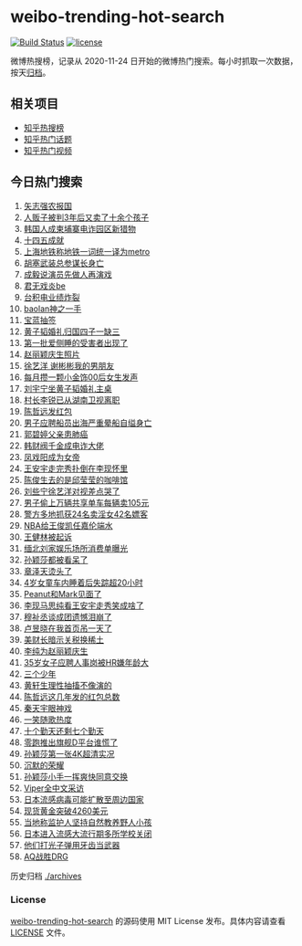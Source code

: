 # weibo-trending-hot-search

[![Build Status](https://github.com/justjavac/weibo-trending-hot-search/workflows/ci/badge.svg?branch=master)](https://github.com/justjavac/weibo-trending-hot-search/actions)
[![license](https://img.shields.io/github/license/justjavac/weibo-trending-hot-search)](https://github.com/justjavac/weibo-trending-hot-search/blob/master/LICENSE)

微博热搜榜，记录从 2020-11-24 日开始的微博热门搜索。每小时抓取一次数据，按天[归档](./archives)。

## 相关项目

- [知乎热搜榜](https://github.com/justjavac/zhihu-trending-top-search)
- [知乎热门话题](https://github.com/justjavac/zhihu-trending-hot-questions)
- [知乎热门视频](https://github.com/justjavac/zhihu-trending-hot-video)

## 今日热门搜索

<!-- BEGIN -->
<!-- 最后更新时间 Fri Oct 17 2025 01:08:21 GMT+0800 (China Standard Time) -->

1. [矢志强农报国](https://s.weibo.com//weibo?q=%23%E7%9F%A2%E5%BF%97%E5%BC%BA%E5%86%9C%E6%8A%A5%E5%9B%BD%23&Refer=new_time)
1. [人贩子被判3年后又卖了十余个孩子](https://s.weibo.com//weibo?q=%23%E4%BA%BA%E8%B4%A9%E5%AD%90%E8%A2%AB%E5%88%A43%E5%B9%B4%E5%90%8E%E5%8F%88%E5%8D%96%E4%BA%86%E5%8D%81%E4%BD%99%E4%B8%AA%E5%AD%A9%E5%AD%90%23&t=31&band_rank=1&Refer=top)
1. [韩国人成柬埔寨电诈园区新猎物](https://s.weibo.com//weibo?q=%23%E9%9F%A9%E5%9B%BD%E4%BA%BA%E6%88%90%E6%9F%AC%E5%9F%94%E5%AF%A8%E7%94%B5%E8%AF%88%E5%9B%AD%E5%8C%BA%E6%96%B0%E7%8C%8E%E7%89%A9%23&t=31&band_rank=5&Refer=top)
1. [十四五成就](https://s.weibo.com//weibo?q=%23%E5%8D%81%E5%9B%9B%E4%BA%94%E6%88%90%E5%B0%B1%23&t=31&band_rank=3&Refer=top)
1. [上海地铁称地铁一词统一译为metro](https://s.weibo.com//weibo?q=%23%E4%B8%8A%E6%B5%B7%E5%9C%B0%E9%93%81%E7%A7%B0%E5%9C%B0%E9%93%81%E4%B8%80%E8%AF%8D%E7%BB%9F%E4%B8%80%E8%AF%91%E4%B8%BAmetro%23&t=31&band_rank=2&Refer=top)
1. [胡塞武装总参谋长身亡](https://s.weibo.com//weibo?q=%23%E8%83%A1%E5%A1%9E%E6%AD%A6%E8%A3%85%E6%80%BB%E5%8F%82%E8%B0%8B%E9%95%BF%E8%BA%AB%E4%BA%A1%23&t=31&band_rank=4&Refer=top)
1. [成毅说演员先做人再演戏](https://s.weibo.com//weibo?q=%23%E6%88%90%E6%AF%85%E8%AF%B4%E6%BC%94%E5%91%98%E5%85%88%E5%81%9A%E4%BA%BA%E5%86%8D%E6%BC%94%E6%88%8F%23&t=31&band_rank=6&Refer=top)
1. [君无戏炎be](https://s.weibo.com//weibo?q=%23%E5%90%9B%E6%97%A0%E6%88%8F%E7%82%8Ebe%23&t=31&band_rank=26&Refer=top)
1. [台积电业绩炸裂](https://s.weibo.com//weibo?q=%23%E5%8F%B0%E7%A7%AF%E7%94%B5%E4%B8%9A%E7%BB%A9%E7%82%B8%E8%A3%82%23&t=31&band_rank=7&Refer=top)
1. [baolan神之一手](https://s.weibo.com//weibo?q=%23baolan%E7%A5%9E%E4%B9%8B%E4%B8%80%E6%89%8B%23&t=31&band_rank=10&Refer=top)
1. [宝蓝抽签](https://s.weibo.com//weibo?q=%E5%AE%9D%E8%93%9D%E6%8A%BD%E7%AD%BE&t=31&band_rank=8&Refer=top)
1. [黄子韬婚礼归国四子一缺三](https://s.weibo.com//weibo?q=%23%E9%BB%84%E5%AD%90%E9%9F%AC%E5%A9%9A%E7%A4%BC%E5%BD%92%E5%9B%BD%E5%9B%9B%E5%AD%90%E4%B8%80%E7%BC%BA%E4%B8%89%23&t=31&band_rank=11&Refer=top)
1. [第一批爱侧睡的受害者出现了](https://s.weibo.com//weibo?q=%E7%AC%AC%E4%B8%80%E6%89%B9%E7%88%B1%E4%BE%A7%E7%9D%A1%E7%9A%84%E5%8F%97%E5%AE%B3%E8%80%85%E5%87%BA%E7%8E%B0%E4%BA%86&t=31&band_rank=13&Refer=top)
1. [赵丽颖庆生照片](https://s.weibo.com//weibo?q=%23%E8%B5%B5%E4%B8%BD%E9%A2%96%E5%BA%86%E7%94%9F%E7%85%A7%E7%89%87%23&t=31&band_rank=12&Refer=top)
1. [徐艺洋 谢彬彬我的男朋友](https://s.weibo.com//weibo?q=%E5%BE%90%E8%89%BA%E6%B4%8B%20%E8%B0%A2%E5%BD%AC%E5%BD%AC%E6%88%91%E7%9A%84%E7%94%B7%E6%9C%8B%E5%8F%8B&t=31&band_rank=17&Refer=top)
1. [每月攒一颗小金饰00后女生发声](https://s.weibo.com//weibo?q=%23%E6%AF%8F%E6%9C%88%E6%94%92%E4%B8%80%E9%A2%97%E5%B0%8F%E9%87%91%E9%A5%B000%E5%90%8E%E5%A5%B3%E7%94%9F%E5%8F%91%E5%A3%B0%23&t=31&band_rank=15&Refer=top)
1. [刘宇宁坐黄子韬婚礼主桌](https://s.weibo.com//weibo?q=%23%E5%88%98%E5%AE%87%E5%AE%81%E5%9D%90%E9%BB%84%E5%AD%90%E9%9F%AC%E5%A9%9A%E7%A4%BC%E4%B8%BB%E6%A1%8C%23&t=31&band_rank=16&Refer=top)
1. [村长李锐已从湖南卫视离职](https://s.weibo.com//weibo?q=%23%E6%9D%91%E9%95%BF%E6%9D%8E%E9%94%90%E5%B7%B2%E4%BB%8E%E6%B9%96%E5%8D%97%E5%8D%AB%E8%A7%86%E7%A6%BB%E8%81%8C%23&t=31&band_rank=18&Refer=top)
1. [陈哲远发红包](https://s.weibo.com//weibo?q=%E9%99%88%E5%93%B2%E8%BF%9C%E5%8F%91%E7%BA%A2%E5%8C%85&t=31&band_rank=19&Refer=top)
1. [男子应聘船员出海严重晕船自缢身亡](https://s.weibo.com//weibo?q=%23%E7%94%B7%E5%AD%90%E5%BA%94%E8%81%98%E8%88%B9%E5%91%98%E5%87%BA%E6%B5%B7%E4%B8%A5%E9%87%8D%E6%99%95%E8%88%B9%E8%87%AA%E7%BC%A2%E8%BA%AB%E4%BA%A1%23&t=31&band_rank=20&Refer=top)
1. [郭碧婷父亲患肺癌](https://s.weibo.com//weibo?q=%23%E9%83%AD%E7%A2%A7%E5%A9%B7%E7%88%B6%E4%BA%B2%E6%82%A3%E8%82%BA%E7%99%8C%23&t=31&band_rank=22&Refer=top)
1. [韩财阀千金成电诈大佬](https://s.weibo.com//weibo?q=%E9%9F%A9%E8%B4%A2%E9%98%80%E5%8D%83%E9%87%91%E6%88%90%E7%94%B5%E8%AF%88%E5%A4%A7%E4%BD%AC&t=31&band_rank=36&Refer=top)
1. [凤戏阳成为女帝](https://s.weibo.com//weibo?q=%E5%87%A4%E6%88%8F%E9%98%B3%E6%88%90%E4%B8%BA%E5%A5%B3%E5%B8%9D&t=31&band_rank=23&Refer=top)
1. [王安宇走完秀扑倒在李现怀里](https://s.weibo.com//weibo?q=%23%E7%8E%8B%E5%AE%89%E5%AE%87%E8%B5%B0%E5%AE%8C%E7%A7%80%E6%89%91%E5%80%92%E5%9C%A8%E6%9D%8E%E7%8E%B0%E6%80%80%E9%87%8C%23&t=31&band_rank=24&Refer=top)
1. [陈俊生去的是邱莹莹的咖啡馆](https://s.weibo.com//weibo?q=%E9%99%88%E4%BF%8A%E7%94%9F%E5%8E%BB%E7%9A%84%E6%98%AF%E9%82%B1%E8%8E%B9%E8%8E%B9%E7%9A%84%E5%92%96%E5%95%A1%E9%A6%86&t=31&band_rank=21&Refer=top)
1. [刘些宁徐艺洋对视差点哭了](https://s.weibo.com//weibo?q=%23%E5%88%98%E4%BA%9B%E5%AE%81%E5%BE%90%E8%89%BA%E6%B4%8B%E5%AF%B9%E8%A7%86%E5%B7%AE%E7%82%B9%E5%93%AD%E4%BA%86%23&t=31&band_rank=38&Refer=top)
1. [男子偷上万辆共享单车每辆卖105元](https://s.weibo.com//weibo?q=%23%E7%94%B7%E5%AD%90%E5%81%B7%E4%B8%8A%E4%B8%87%E8%BE%86%E5%85%B1%E4%BA%AB%E5%8D%95%E8%BD%A6%E6%AF%8F%E8%BE%86%E5%8D%96105%E5%85%83%23&t=31&band_rank=33&Refer=top)
1. [警方多地抓获24名卖淫女42名嫖客](https://s.weibo.com//weibo?q=%23%E8%AD%A6%E6%96%B9%E5%A4%9A%E5%9C%B0%E6%8A%93%E8%8E%B724%E5%90%8D%E5%8D%96%E6%B7%AB%E5%A5%B342%E5%90%8D%E5%AB%96%E5%AE%A2%23&t=31&band_rank=38&Refer=top)
1. [NBA给王俊凯任嘉伦端水](https://s.weibo.com//weibo?q=%23NBA%E7%BB%99%E7%8E%8B%E4%BF%8A%E5%87%AF%E4%BB%BB%E5%98%89%E4%BC%A6%E7%AB%AF%E6%B0%B4%23&t=31&band_rank=28&Refer=top)
1. [王健林被起诉](https://s.weibo.com//weibo?q=%23%E7%8E%8B%E5%81%A5%E6%9E%97%E8%A2%AB%E8%B5%B7%E8%AF%89%23&t=31&band_rank=14&Refer=top)
1. [缅北刘家娱乐场所消费单曝光](https://s.weibo.com//weibo?q=%23%E7%BC%85%E5%8C%97%E5%88%98%E5%AE%B6%E5%A8%B1%E4%B9%90%E5%9C%BA%E6%89%80%E6%B6%88%E8%B4%B9%E5%8D%95%E6%9B%9D%E5%85%89%23&t=31&band_rank=30&Refer=top)
1. [孙颖莎都被看呆了](https://s.weibo.com//weibo?q=%E5%AD%99%E9%A2%96%E8%8E%8E%E9%83%BD%E8%A2%AB%E7%9C%8B%E5%91%86%E4%BA%86&t=31&band_rank=35&Refer=top)
1. [章泽天烫头了](https://s.weibo.com//weibo?q=%23%E7%AB%A0%E6%B3%BD%E5%A4%A9%E7%83%AB%E5%A4%B4%E4%BA%86%23&t=31&band_rank=27&Refer=top)
1. [4岁女童车内睡着后失踪超20小时](https://s.weibo.com//weibo?q=%234%E5%B2%81%E5%A5%B3%E7%AB%A5%E8%BD%A6%E5%86%85%E7%9D%A1%E7%9D%80%E5%90%8E%E5%A4%B1%E8%B8%AA%E8%B6%8520%E5%B0%8F%E6%97%B6%23&t=31&band_rank=31&Refer=top)
1. [Peanut和Mark见面了](https://s.weibo.com//weibo?q=Peanut%E5%92%8CMark%E8%A7%81%E9%9D%A2%E4%BA%86&t=31&band_rank=32&Refer=top)
1. [李现马思纯看王安宇走秀笑成啥了](https://s.weibo.com//weibo?q=%23%E6%9D%8E%E7%8E%B0%E9%A9%AC%E6%80%9D%E7%BA%AF%E7%9C%8B%E7%8E%8B%E5%AE%89%E5%AE%87%E8%B5%B0%E7%A7%80%E7%AC%91%E6%88%90%E5%95%A5%E4%BA%86%23&t=31&band_rank=34&Refer=top)
1. [穆祉丞谈成团遗憾泪崩了](https://s.weibo.com//weibo?q=%E7%A9%86%E7%A5%89%E4%B8%9E%E8%B0%88%E6%88%90%E5%9B%A2%E9%81%97%E6%86%BE%E6%B3%AA%E5%B4%A9%E4%BA%86&t=31&band_rank=25&Refer=top)
1. [卢昱晓在我首页吊一天了](https://s.weibo.com//weibo?q=%E5%8D%A2%E6%98%B1%E6%99%93%E5%9C%A8%E6%88%91%E9%A6%96%E9%A1%B5%E5%90%8A%E4%B8%80%E5%A4%A9%E4%BA%86&t=31&band_rank=47&Refer=top)
1. [美财长暗示关税换稀土](https://s.weibo.com//weibo?q=%23%E7%BE%8E%E8%B4%A2%E9%95%BF%E6%9A%97%E7%A4%BA%E5%85%B3%E7%A8%8E%E6%8D%A2%E7%A8%80%E5%9C%9F%23&t=31&band_rank=37&Refer=top)
1. [李纯为赵丽颖庆生](https://s.weibo.com//weibo?q=%23%E6%9D%8E%E7%BA%AF%E4%B8%BA%E8%B5%B5%E4%B8%BD%E9%A2%96%E5%BA%86%E7%94%9F%23&t=31&band_rank=41&Refer=top)
1. [35岁女子应聘人事岗被HR嫌年龄大](https://s.weibo.com//weibo?q=%2335%E5%B2%81%E5%A5%B3%E5%AD%90%E5%BA%94%E8%81%98%E4%BA%BA%E4%BA%8B%E5%B2%97%E8%A2%ABHR%E5%AB%8C%E5%B9%B4%E9%BE%84%E5%A4%A7%23&t=31&band_rank=39&Refer=top)
1. [三个少年](https://s.weibo.com//weibo?q=%E4%B8%89%E4%B8%AA%E5%B0%91%E5%B9%B4&t=31&band_rank=29&Refer=top)
1. [黄轩生理性抽搐不像演的](https://s.weibo.com//weibo?q=%E9%BB%84%E8%BD%A9%E7%94%9F%E7%90%86%E6%80%A7%E6%8A%BD%E6%90%90%E4%B8%8D%E5%83%8F%E6%BC%94%E7%9A%84&t=31&band_rank=42&Refer=top)
1. [陈哲远这几年发的红包总数](https://s.weibo.com//weibo?q=%23%E9%99%88%E5%93%B2%E8%BF%9C%E8%BF%99%E5%87%A0%E5%B9%B4%E5%8F%91%E7%9A%84%E7%BA%A2%E5%8C%85%E6%80%BB%E6%95%B0%23&t=31&band_rank=43&Refer=top)
1. [秦天宇眼神戏](https://s.weibo.com//weibo?q=%23%E7%A7%A6%E5%A4%A9%E5%AE%87%E7%9C%BC%E7%A5%9E%E6%88%8F%23&t=31&band_rank=40&Refer=top)
1. [一笑随歌热度](https://s.weibo.com//weibo?q=%E4%B8%80%E7%AC%91%E9%9A%8F%E6%AD%8C%E7%83%AD%E5%BA%A6&t=31&band_rank=48&Refer=top)
1. [十个勤天还剩七个勤天](https://s.weibo.com//weibo?q=%E5%8D%81%E4%B8%AA%E5%8B%A4%E5%A4%A9%E8%BF%98%E5%89%A9%E4%B8%83%E4%B8%AA%E5%8B%A4%E5%A4%A9&t=31&band_rank=28&Refer=top)
1. [零跑推出旗舰D平台谁慌了](https://s.weibo.com//weibo?q=%23%E9%9B%B6%E8%B7%91%E6%8E%A8%E5%87%BA%E6%97%97%E8%88%B0D%E5%B9%B3%E5%8F%B0%E8%B0%81%E6%85%8C%E4%BA%86%23&t=31&band_rank=9&Refer=top)
1. [孙颖莎第一张4K超清实况](https://s.weibo.com//weibo?q=%23%E5%AD%99%E9%A2%96%E8%8E%8E%E7%AC%AC%E4%B8%80%E5%BC%A04K%E8%B6%85%E6%B8%85%E5%AE%9E%E5%86%B5%23&t=31&band_rank=50&Refer=top)
1. [沉默的荣耀](https://s.weibo.com//weibo?q=%E6%B2%89%E9%BB%98%E7%9A%84%E8%8D%A3%E8%80%80&t=31&band_rank=49&Refer=top)
1. [孙颖莎小手一挥爽快同意交换](https://s.weibo.com//weibo?q=%E5%AD%99%E9%A2%96%E8%8E%8E%E5%B0%8F%E6%89%8B%E4%B8%80%E6%8C%A5%E7%88%BD%E5%BF%AB%E5%90%8C%E6%84%8F%E4%BA%A4%E6%8D%A2&t=31&band_rank=44&Refer=top)
1. [Viper全中文采访](https://s.weibo.com//weibo?q=Viper%E5%85%A8%E4%B8%AD%E6%96%87%E9%87%87%E8%AE%BF&t=31&band_rank=48&Refer=top)
1. [日本流感病毒可能扩散至周边国家](https://s.weibo.com//weibo?q=%23%E6%97%A5%E6%9C%AC%E6%B5%81%E6%84%9F%E7%97%85%E6%AF%92%E5%8F%AF%E8%83%BD%E6%89%A9%E6%95%A3%E8%87%B3%E5%91%A8%E8%BE%B9%E5%9B%BD%E5%AE%B6%23&t=31&band_rank=45&Refer=top)
1. [现货黄金突破4260美元](https://s.weibo.com//weibo?q=%23%E7%8E%B0%E8%B4%A7%E9%BB%84%E9%87%91%E7%AA%81%E7%A0%B44260%E7%BE%8E%E5%85%83%23&t=31&band_rank=43&Refer=top)
1. [当地称监护人坚持自然教养野人小孩](https://s.weibo.com//weibo?q=%23%E5%BD%93%E5%9C%B0%E7%A7%B0%E7%9B%91%E6%8A%A4%E4%BA%BA%E5%9D%9A%E6%8C%81%E8%87%AA%E7%84%B6%E6%95%99%E5%85%BB%E9%87%8E%E4%BA%BA%E5%B0%8F%E5%AD%A9%23&t=31&band_rank=43&Refer=top)
1. [日本进入流感大流行期多所学校关闭](https://s.weibo.com//weibo?q=%23%E6%97%A5%E6%9C%AC%E8%BF%9B%E5%85%A5%E6%B5%81%E6%84%9F%E5%A4%A7%E6%B5%81%E8%A1%8C%E6%9C%9F%E5%A4%9A%E6%89%80%E5%AD%A6%E6%A0%A1%E5%85%B3%E9%97%AD%23&t=31&band_rank=46&Refer=top)
1. [他们打光子弹用牙齿当武器](https://s.weibo.com//weibo?q=%23%E4%BB%96%E4%BB%AC%E6%89%93%E5%85%89%E5%AD%90%E5%BC%B9%E7%94%A8%E7%89%99%E9%BD%BF%E5%BD%93%E6%AD%A6%E5%99%A8%23&t=31&band_rank=49&Refer=top)
1. [AQ战胜DRG](https://s.weibo.com//weibo?q=AQ%E6%88%98%E8%83%9CDRG&t=31&band_rank=50&Refer=top)

<!-- END -->

历史归档 [./archives](./archives)

### License

[weibo-trending-hot-search](https://github.com/justjavac/weibo-trending-hot-search) 的源码使用 MIT License
发布。具体内容请查看 [LICENSE](./LICENSE) 文件。
